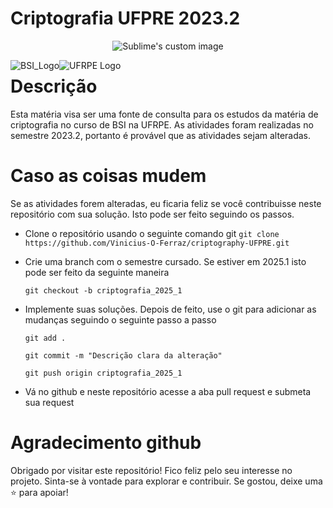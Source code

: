 # Criptografia UFPRE 2023.2

<p align="center">
  <img src="https://github.com/Vinicius-O-Ferraz/criptography-UFPRE/assets/146992032/bb53ef5e-db68-4c3f-a938-8b7a0f729b7d" alt="Sublime's custom image"/>
</p>

<p align="center">
  <img src="https://github.com/Vinicius-O-Ferraz/criptography-UFPRE/assets/146992032/450a081e-5214-4ea4-89ac-df3cb771b9a0" alt="BSI_Logo" style="float: left;" />
  <img src="https://github.com/Vinicius-O-Ferraz/criptography-UFPRE/assets/146992032/69484328-baf3-48f7-bf55-c31d6e696fde" alt="UFRPE Logo" style="float: left;" />
</p>

# Descrição

Esta matéria visa ser uma fonte de consulta para os estudos da matéria de criptografia no curso de BSI na UFRPE. As atividades foram realizadas no semestre 2023.2, portanto é provável que as atividades sejam alteradas.

# Caso as coisas mudem

Se as atividades forem alteradas, eu ficaria feliz se você contribuisse neste repositório com sua solução. Isto pode ser feito seguindo os passos.

* Clone o repositório usando o seguinte comando git
   `git clone https://github.com/Vinicius-O-Ferraz/criptography-UFPRE.git`
* Crie uma branch com o semestre cursado. Se estiver em 2025.1 isto pode ser feito da seguinte maneira

  `git checkout -b criptografia_2025_1`
* Implemente suas soluções. Depois de feito, use o git para adicionar as mudanças seguindo o seguinte passo a passo

  `git add .`

  `git commit -m "Descrição clara da alteração"`

  `git push origin criptografia_2025_1 `
  
* Vá no github e neste repositório acesse a aba pull request e submeta sua request

# Agradecimento github
 Obrigado por visitar este repositório! Fico feliz pelo seu interesse no projeto. Sinta-se à vontade para explorar e contribuir. Se gostou, deixe uma ⭐ para apoiar!
